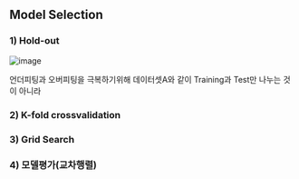 

## Model Selection

### 1) Hold-out
![image](https://user-images.githubusercontent.com/45659433/142563379-0be5863f-a426-4751-a026-6b25812f10b6.png)

언더피팅과 오버피팅을 극복하기위해 데이터셋A와 같이 Training과 Test만 나누는 것이 아니라
### 2) K-fold crossvalidation
### 3) Grid Search
### 4) 모델평가(교차행렬)
<!--stackedit_data:
eyJoaXN0b3J5IjpbNjc1ODM2Mjc0LDE1ODE4NzcwMDYsLTU5OD
g3NTAzMl19
-->